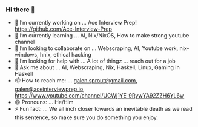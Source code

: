 ### Hi there 👋


- 🔭 I’m currently working on ... Ace Interview Prep! https://github.com/Ace-Interview-Prep
- 🌱 I’m currently learning ... AI, Nix/NixOS, How to make strong youtube channel
- 👯 I’m looking to collaborate on ... Webscraping, AI, Youtube work, nix-windows, hnix, ethical hacking
- 🤔 I’m looking for help with ... A lot of thingz ... reach out for a job
- 💬 Ask me about ... AI, Webscraping, Nix, Haskell, Linux, Gaming in Haskell
- 📫 How to reach me: ... galen.sprout@gmail.com, galen@aceinterviewprep.io, https://www.youtube.com/channel/UCWj1YE_9RywYA92ZZH6YL6w
- 😄 Pronouns: ... He/Him
- ⚡ Fun fact: ... We all inch closer towards an inevitable death as we read this sentence, so make sure you do something you enjoy. 

